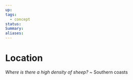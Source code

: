 ```yaml
---
up: 
tags:
  - concept
status: 
Summary:
aliases:
---
```

# Location
*Where is there a high density of sheep?*
~
Southern coasts
